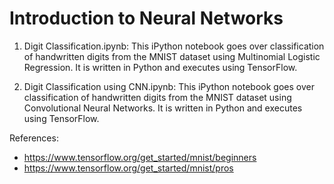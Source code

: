 # Introduction to Neural Networks

1. Digit Classification.ipynb: This iPython notebook goes over classification of handwritten digits from the MNIST dataset using Multinomial Logistic Regression. It is written in Python and executes using TensorFlow.

1. Digit Classification using CNN.ipynb: This iPython notebook goes over classification of handwritten digits from the MNIST dataset using Convolutional Neural Networks. It is written in Python and executes using TensorFlow.

References:
* https://www.tensorflow.org/get_started/mnist/beginners
* https://www.tensorflow.org/get_started/mnist/pros
